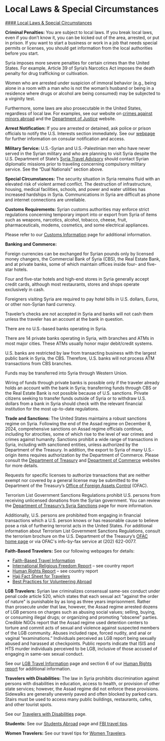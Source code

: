 # Local Laws & Special Circumstances

[#### Local Laws & Special Circumstances](javascript:void(0); "Local Laws & Special Circumstances")

**Criminal Penalties:** You are subject to local laws. If you break local laws, even if you don’t know it, you can be kicked out of the area, arrested, or put in prison. If you want to start a business or work in a job that needs special permits or licenses, you should get information from the local authorities before you start.

Syria imposes more severe penalties for certain crimes than the United States. For example, Article 39 of Syria’s Narcotics Act imposes the death penalty for drug trafficking or cultivation.

Women who are arrested under suspicion of immoral behavior (e.g., being alone in a room with a man who is not the woman’s husband or being in a residence where drugs or alcohol are being consumed) may be subjected to a virginity test.

Furthermore, some laws are also prosecutable in the United States, regardless of local law. For examples, see our website on [crimes against minors abroad](https://travel.state.gov/content/travel/en/international-travel/emergencies/arrest-detention/crimes-against-minors.html) and the [Department of Justice](https://www.justice.gov/archives/jm/criminal-resource-manual-1617-extraterritorial-criminal-jurisdiction-18-usc-112-878-970-1116) website.

**Arrest Notification:** If you are arrested or detained, ask police or prison officials to notify the U.S. Interests section immediately. See our [webpage](https://travel.state.gov/content/travel/en/international-travel/emergencies/arrest-detention.html) for further information on consular notification and access.

**Military Service:** U.S.-Syrian and U.S.-Palestinian men who have never served in the Syrian military and who are planning to visit Syria despite the U.S. Department of State’s [Syria Travel Advisory](https://travel.state.gov/content/travel/en/traveladvisories/traveladvisories/syria-travel-advisory.html) should contact Syrian diplomatic missions prior to traveling concerning compulsory military service. See the “Dual Nationals” section above.

**Special Circumstances:** The security situation in Syria remains fluid with an elevated risk of violent armed conflict. The destruction of infrastructure, housing, medical facilities, schools, and power and water utilities has increased hardships in Syria. Communications in Syria are difficult as phone and internet connections are unreliable.

**Customs Requirements:** Syrian customs authorities may enforce strict regulations concerning temporary import into or export from Syria of items such as weapons, narcotics, alcohol, tobacco, cheese, fruit, pharmaceuticals, modems, cosmetics, and some electrical appliances.

Please refer to our [Customs Information](https://travel.state.gov/content/travel/en/international-travel/before-you-go/customs-and-import.html) page for additional information.

**Banking and Commerce:**

Foreign currencies can be exchanged for Syrian pounds only by licensed money changers, the Commercial Bank of Syria (CBS), the Real Estate Bank, and at private banks, some of which maintain offices inside four- and five-star hotels.

Four and five-star hotels and high-end stores in Syria generally accept credit cards, although most restaurants, stores and shops operate exclusively in cash.

Foreigners visiting Syria are required to pay hotel bills in U.S. dollars, Euros, or other non-Syrian hard currency.

Traveler’s checks are not accepted in Syria and banks will not cash them unless the traveler has an account at the bank in question.

There are no U.S.-based banks operating in Syria.

There are 14 private banks operating in Syria, with branches and ATMs in most major cities. These ATMs usually honor major debit/credit systems.

U.S. banks are restricted by law from transacting business with the largest public bank in Syria, the CBS. Therefore, U.S. banks will not process ATM transactions from CBS branches.

Funds may be transferred into Syria through Western Union.

Wiring of funds through private banks is possible only if the traveler already holds an account with the bank in Syria; transferring funds through CBS or the Real Estate Bank is not possible because of U.S. sanctions. Private citizens seeking to transfer funds outside of Syria or to withdraw U.S. dollars from a bank in Syria should check with the relevant financial institution for the most up-to-date regulations.

**Trade and Sanctions:** The United States maintains a robust sanctions regime on Syria. Following the end of the Assad regime on December 8, 2024, comprehensive sanctions on Assad regime officials continue, including for atrocities, some of which rise to the level of war crimes and crimes against humanity. Sanctions prohibit a wide range of transactions in Syria, including with sanctioned entities, unless authorized by the Department of the Treasury. In addition, the export to Syria of many U.S.-origin items requires authorization by the Department of Commerce. Please consult the [Department of Treasury](https://www.treasury.gov/resource-center/sanctions/Programs/pages/syria.aspx) and [Department of Commerce](https://www.bis.doc.gov/index.php/policy-guidance/country-guidance/sanctioned-destinations/syria) websites for more details.

Requests for specific licenses to authorize transactions that are neither exempt nor covered by a general license may be submitted to the Department of the Treasury’s [Office of Foreign Assets Control](https://www.treasury.gov/resource-center/sanctions/Pages/licensing.aspx) (OFAC).

Terrorism List Government Sanctions Regulations prohibit U.S. persons from receiving unlicensed donations from the Syrian government. You can review the [Department of Treasury’s Syria Sanctions](http://www.treasury.gov/resource-center/sanctions/Programs/pages/syria.as) page for more information.

Additionally, U.S. persons are prohibited from engaging in financial transactions which a U.S. person knows or has reasonable cause to believe pose a risk of furthering terrorist acts in the United States. For additional information about Terrorism List Government Sanctions Regulations, consult the terrorism brochure on the U.S. Department of the Treasury’s [OFAC home page](http://www.treas.gov/offices/enforcement/ofac/) or via OFAC's info-by-fax service at (202) 622-0077.

**Faith-Based Travelers:** See our following webpages for details:

* [Faith-Based Travel Information](https://travel.state.gov/content/travel/en/international-travel/before-you-go/travelers-with-special-considerations/faith-based-travel.html)
* [International Religious Freedom Report](https://www.state.gov/reports/2023-report-on-international-religious-freedom/syria/) – see country report
* [Human Rights Report](https://www.state.gov/reports/2023-country-reports-on-human-rights-practices/syria/) – see country report
* [Hajj Fact Sheet for Travelers](https://travel.state.gov/content/travel/en/international-travel/before-you-go/travelers-with-special-considerations/hajj-umrah.html)
* [Best Practices for Volunteering Abroad](https://travel.state.gov/content/travel/en/international-travel/before-you-go/travelers-with-special-considerations/volunteering-abroad.html)

**LGB Travelers:** Syrian law criminalizes consensual same-sex conduct under penal code article 520, which states that each sexual act "against the order of nature" is punishable by as long as three years imprisonment. Rather than prosecute under that law, however, the Assad regime arrested dozens of LGB persons on charges such as abusing social values; selling, buying, or consuming illegal drugs; or organizing and promoting “obscene” parties. Credible NGOs report that the Assad regime used detention centers to torture and commit acts of sexual and violence against suspected members of the LGB community. Abuses included rape, forced nudity, and anal or vaginal “examinations.” Individuals perceived as LGB report being sexually abused and harassed at checkpoints. Public reports indicate that ISIS and HTS murder individuals perceived to be LGB, inclusive of those accused of engaging in same-sex sexual conduct.

See our [LGB Travel Information](https://travel.state.gov/content/travel/en/international-travel/before-you-go/travelers-with-special-considerations/lgb.html) page and section 6 of our [Human Rights report](https://www.state.gov/reports/2023-country-reports-on-human-rights-practices/syria/) for additional information.

**Travelers with Disabilities:** The law in Syria prohibits discrimination against persons with disabilities in education, access to health, or provision of other state services; however, the Assad regime did not enforce these provisions. Sidewalks are generally unevenly paved and often blocked by parked cars. Stairs must be used to access many public buildings, restaurants, cafes, and other tourist spots.

See our [Travelers with Disabilities](https://travel.state.gov/content/travel/en/international-travel/before-you-go/travelers-with-special-considerations/traveling-with-disabilties.html) page.

**Students:** See our [Students Abroad](https://travel.state.gov/content/travel/en/international-travel/before-you-go/travelers-with-special-considerations/students.html) page and [FBI travel tips](https://ucr.fbi.gov/investigate/counterintelligence/student-brochure).

**Women Travelers:** See our travel tips for [Women Travelers](https://travel.state.gov/content/travel/en/international-travel/before-you-go/travelers-with-special-considerations/women-travelers.html).